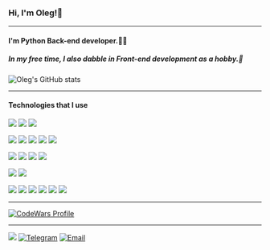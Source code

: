 ### Hi, I'm Oleg!👋
______________________________________________________________________________________________________________________________________________________________________

#### I'm Python Back-end developer.👨‍💻

##### In my free time, I also dabble in Front-end development as a hobby.👾

![Oleg's GitHub stats](https://github-readme-stats.vercel.app/api?username=zubkovoleg01&hide=contribs,prs&rank_icon=github&theme=jolly&custom_title=Oleg's%20GitHub%20stats)

______________________________________________________________________________________________________________________________________________________________________

#### Technologies that I use

<img src="https://img.shields.io/badge/Languages:-808080?style=for-the-badge"/>    <img src="https://img.shields.io/badge/Python-0d1117?style=for-the-badge&logo=Python&logoColor=800080"/> <img src="https://img.shields.io/badge/JavaScript-0d1117?style=for-the-badge&logo=Javascript&logoColor=800080"/>

<img src="https://img.shields.io/badge/BackEnd frameworks:-808080?style=for-the-badge"/> <img src="https://img.shields.io/badge/Django-0d1117?style=for-the-badge&logo=Django&logoColor=800080"/> <img src="https://img.shields.io/badge/DjangoRestFramework-0d1117?style=for-the-badge&logo=Django&logoColor=800080"/> <img src="https://img.shields.io/badge/Flask-0d1117?style=for-the-badge&logo=Flask&logoColor=800080"/> <img src="https://img.shields.io/badge/FastAPI-0d1117?style=for-the-badge&logo=FastAPI&logoColor=800080"/>

<img src="https://img.shields.io/badge/Databases:-808080?style=for-the-badge"/> <img src="https://img.shields.io/badge/PostgreSQL-0d1117?style=for-the-badge&logo=PostgreSQL&logoColor=800080"/> <img src="https://img.shields.io/badge/MySQL-0d1117?style=for-the-badge&logo=MySQL&logoColor=800080"/> <img src="https://img.shields.io/badge/SQLite-0d1117?style=for-the-badge&logo=SQLite&logoColor=800080"/>

<img src="https://img.shields.io/badge/FrontEnd frameworks:-808080?style=for-the-badge"/> <img src="https://img.shields.io/badge/React-0d1117?style=for-the-badge&logo=React&logoColor=800080"/>

<img src="https://img.shields.io/badge/Tools:-808080?style=for-the-badge"/> <img src="https://img.shields.io/badge/Docker-0d1117?style=for-the-badge&logo=Docker&logoColor=800080"/> <img src="https://img.shields.io/badge/Nginx-0d1117?style=for-the-badge&logo=Nginx&logoColor=800080"/> <img src="https://img.shields.io/badge/Gunicorn-0d1117?style=for-the-badge&logo=Gunicorn&logoColor=800080"/> <img src="https://img.shields.io/badge/Git-0d1117?style=for-the-badge&logo=Git&logoColor=800080"/> <img src="https://img.shields.io/badge/Postman-0d1117?style=for-the-badge&logo=Postman&logoColor=800080"/>
 

______________________________________________________________________________________________________________________________________________________________________


[![CodeWars Profile](https://www.codewars.com/users/olz01/badges/large)](https://www.codewars.com/users/olz01)





_______________________________________________________________________________________________________________________________________________________________________


<img src="https://img.shields.io/badge/Communication:-808080?style=for-the-badge"/> [![Telegram](https://img.shields.io/badge/Telegram-0d1117?style=for-the-badge&logo=telegram)](https://t.me/mitdevv) [![Email](https://img.shields.io/badge/Email-0d1117?style=for-the-badge&logo=Gmail)](mailto:zoleg@gmail.com) 




